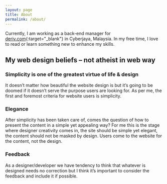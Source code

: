 ```yaml
---
layout: page
title: About
permalink: /about/
---
```


Currently, I am working as a back-end manager for [deriv.com][deriv-url]{:target="_blank"} in Cyberjaya, Malaysia. In my free time, I love to read or learn something new to enhance my skills.

## My web design beliefs – not atheist in web way

### Simplicity is one of the greatest virtue of life & design
It doesn’t matter how beautiful the website design is but it’s going to be doomed if it doesn’t serve the purpose users are looking for. As per me, the first and foremost criteria for website users is simplicity.

### Elegance
After simplicity has been taken care of, comes the question of how to present the content in a simple yet appealing way? For me this is the stage where designer creativity comes in, the site should be simple yet elegant, the content should not be masked by design. Users come to the website for the content, not the design.

### Feedback
As a designer/developer we have tendency to think that whatever is designed needs no correction but I think it’s important to consider the feedback and include it if possible.

[deriv-url]: https://www.deriv.com
